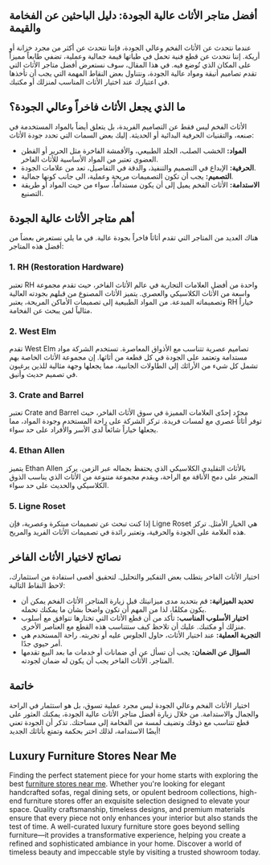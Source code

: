 <h2>أفضل متاجر الأثاث عالية الجودة: دليل الباحثين عن الفخامة والقيمة</h2>
عندما نتحدث عن الأثاث الفخم وعالي الجودة، فإننا نتحدث عن أكثر من مجرد خزانة أو أريكة. إننا نتحدث عن قطع فنية تحمل في طياتها قيمة جمالية وعملية، تضفي طابعاً مميزاً على المكان الذي تُوضع فيه. في هذا المقال، سوف نستعرض أفضل متاجر الأثاث التي تقدم تصاميم أنيقة ومواد عالية الجودة، ونتناول بعض النقاط المهمة التي يجب أن تأخذها في اعتبارك عند اختيار الأثاث المناسب لمنزلك أو مكتبك.
<h2>ما الذي يجعل الأثاث فاخراً وعالي الجودة؟</h2>
الأثاث الفخم ليس فقط عن التصاميم الفريدة، بل يتعلق أيضاً بالمواد المستخدمة في صنعه، والتقنيات الحرفية البدائية أو الحديثة. إليك بعض السمات التي تحدد جودة الأثاث:
<ul>
 	<li><strong>المواد:</strong> الخشب الصلب، الجلد الطبيعي، والأقمشة الفاخرة مثل الحرير أو القطن العضوي تعتبر من المواد الأساسية للأثاث الفاخر.</li>
 	<li><strong>الحرفية:</strong> الإبداع في التصميم والتنفيذ، والدقة في التفاصيل، تعد من علامات الجودة.</li>
 	<li><strong>التصميم:</strong> يجب أن تكون التصميمات مريحة وعملية، الى جانب كونها جمالية.</li>
 	<li><strong>الاستدامة:</strong> الأثاث الفخم يميل إلى أن يكون مستداماً، سواء من حيث المواد أو طريقة التصنيع.</li>
</ul>
<h2>أهم متاجر الأثاث عالية الجودة</h2>
هناك العديد من المتاجر التي تقدم أثاثاً فاخراً بجودة عالية. في ما يلي نستعرض بعضاً من أفضل هذه المتاجر:
<h3>1. RH (Restoration Hardware)</h3>
تعتبر RH واحدة من أفضل العلامات التجارية في عالم الأثاث الفاخر، حيث تقدم مجموعة واسعة من الأثاث الكلاسيكي والعصري. يتميز الأثاث المصنوع من قبلهم بجودته العالية وتصميماته المبدعة. من المواد الطبيعية إلى تصميمات الأماكن المريحة، يعتبر RH خياراً مثالياً لمن يبحث عن الفخامة.
<h3>2. West Elm</h3>
تقدم West Elm تصاميم عصرية تتناسب مع الأذواق المعاصرة. تستخدم الشركة مواد مستدامة وتعتمد على الجودة في كل قطعة من أثاثها. إن مجموعة الأثاث الخاصة بهم تشمل كل شيء من الأرائك إلى الطاولات الجانبية، مما يجعلها وجهة مثالية للذين يرغبون في تصميم حديث وأنيق.
<h3>3. Crate and Barrel</h3>
تعتبر Crate and Barrel مجرّد إحدّى العلامات المميزة في سوق الأثاث الفاخر، حيث توفر أثاثاً عصري مع لمسات فريدة. تركز الشركة على راحة المستخدم وجودة المواد، مما يجعلها خياراً شائعاً لدى الأسر والأفراد على حد سواء.
<h3>4. Ethan Allen</h3>
يتميز Ethan Allen بالأثاث التقليدي الكلاسيكي الذي يحتفظ بجماله عبر الزمن. يركز المتجر على دمج الأناقة مع الراحة، ويقدم مجموعة متنوعة من الأثاث الذي يناسب الذوق الكلاسيكي والحديث على حد سواء.
<h3>5. Ligne Roset</h3>
إذا كنت تبحث عن تصميمات مبتكرة وعصرية، فإن Ligne Roset هي الخيار الأمثل. تركز هذه العلامة على الجودة والحرفية، وتعتبر رائدة في تصميمات الأثاث الفريد والمريح.
<h2>نصائح لاختيار الأثاث الفاخر</h2>
اختيار الأثاث الفاخر يتطلب بعض التفكير والتحليل. لتحقيق أقصى استفادة من استثمارك، لاحظ النقاط التالية:
<ul>
 	<li><strong>تحديد الميزانية:</strong> قم بتحديد مدى ميزانيتك قبل زيارة المتاجر. الأثاث الفخم يمكن أن يكون مكلفًا، لذا من المهم أن تكون واضحاً بشأن ما يمكنك تحمله.</li>
 	<li><strong>اختيار الأسلوب المناسب:</strong> تأكد من أن قطع الأثاث التي تختارها تتوافق مع أسلوب منزلك أو مكتبك. عليك أن تلاحظ كيف ستتناسب هذه القطع مع العناصر الأخرى.</li>
 	<li><strong>التجربة العملية:</strong> عند اختيار الأثاث، حاول الجلوس عليه أو تجربته. راحة المستخدم هي أمر حيوي جدًا.</li>
 	<li><strong>السؤال عن الضمان:</strong> يجب أن تسأل عن أي ضمانات أو خدمات ما بعد البيع تقدمها المتاجر. الأثاث الفاخر يجب أن يكون له ضمان لجودته.</li>
</ul>
<h2>خاتمة</h2>
اختيار الأثاث الفخم وعالي الجودة ليس مجرد عملية تسوق، بل هو استثمار في الراحة والجمال والاستدامة. من خلال زيارة أفضل متاجر الأثاث عالية الجودة، يمكنك العثور على قطع تتناسب مع ذوقك وتضيف لمسة من الفخامة إلى مساحتك. تذكر أن الجودة تعني أيضًا الاستدامة، لذلك اختر بحكمة وتمتع بأثاثك الجديد!
<h2>Luxury Furniture Stores Near Me</h2>
Finding the perfect statement piece for your home starts with exploring the best <a href="https://www.mobiliacleopatra.com/">furniture stores near me</a>. Whether you're looking for elegant handcrafted sofas, regal dining sets, or opulent bedroom collections, high-end furniture stores offer an exquisite selection designed to elevate your space. Quality craftsmanship, timeless designs, and premium materials ensure that every piece not only enhances your interior but also stands the test of time. A well-curated luxury furniture store goes beyond selling furniture—it provides a transformative experience, helping you create a refined and sophisticated ambiance in your home. Discover a world of timeless beauty and impeccable style by visiting a trusted showroom today.
